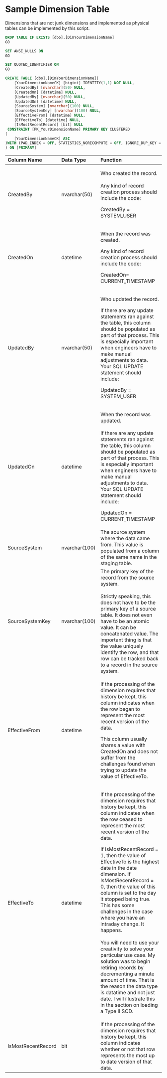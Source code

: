 # Sample Dimension Table

Dimensions that are not junk dimensions and implemented as physical tables can be implemented by this script.

```sql
DROP TABLE IF EXISTS [dbo].[DimYourDimensionName]
GO

SET ANSI_NULLS ON
GO

SET QUOTED_IDENTIFIER ON
GO

CREATE TABLE [dbo].[DimYourDimensionName](
	[YourDimensionNameCK] [bigint] IDENTITY(1,1) NOT NULL,
	[CreatedBy] [nvarchar](50) NULL,
	[CreatedOn] [datetime] NULL,
	[UpdatedBy] [nvarchar](50) NULL,
	[UpdatedOn] [datetime] NULL,
	[SourceSystem] [nvarchar](100) NULL,
	[SourceSystemKey] [nvarchar](100) NULL,
	[EffectiveFrom] [datetime] NULL,
	[EffectiveTo] [datetime] NULL,
	[IsMostRecentRecord] [bit] NULL
 CONSTRAINT [PK_YourDimensionName] PRIMARY KEY CLUSTERED 
(
	[YourDimensionNameCK] ASC
)WITH (PAD_INDEX = OFF, STATISTICS_NORECOMPUTE = OFF, IGNORE_DUP_KEY = OFF, ALLOW_ROW_LOCKS = ON, ALLOW_PAGE_LOCKS = ON) ON [PRIMARY]
) ON [PRIMARY]
```

<table>
  <thead>
    <tr>
      <th style="text-align:left">Column Name</th>
      <th style="text-align:left">Data Type</th>
      <th style="text-align:left">Function</th>
    </tr>
  </thead>
  <tbody>
    <tr>
      <td style="text-align:left">CreatedBy</td>
      <td style="text-align:left">nvarchar(50)</td>
      <td style="text-align:left">
        <p>Who created the record.
          <br />
          <br />Any kind of record creation process should include the code:</p>
        <p></p>
        <p>CreatedBy = SYSTEM_USER</p>
      </td>
    </tr>
    <tr>
      <td style="text-align:left">CreatedOn</td>
      <td style="text-align:left">datetime</td>
      <td style="text-align:left">
        <p>When the record was created.
          <br />
        </p>
        <p>Any kind of record creation process should include the code:</p>
        <p></p>
        <p>CreatedOn= CURRENT_TIMESTAMP</p>
      </td>
    </tr>
    <tr>
      <td style="text-align:left">UpdatedBy</td>
      <td style="text-align:left">nvarchar(50)</td>
      <td style="text-align:left">
        <p>Who updated the record.
          <br />
        </p>
        <p>If there are any update statements ran against the table, this column
          should be populated as part of that process. This is especially important
          when engineers have to make manual adjustments to data. Your SQL UPDATE
          statement should include:
          <br />
        </p>
        <p>UpdatedBy = SYSTEM_USER</p>
      </td>
    </tr>
    <tr>
      <td style="text-align:left">UpdatedOn</td>
      <td style="text-align:left">datetime</td>
      <td style="text-align:left">
        <p>When the record was updated.
          <br />
          <br />If there are any update statements ran against the table, this column
          should be populated as part of that process. This is especially important
          when engineers have to make manual adjustments to data. Your SQL UPDATE
          statement should include:
          <br />
        </p>
        <p>UpdatedOn = CURRENT_TIMESTAMP</p>
      </td>
    </tr>
    <tr>
      <td style="text-align:left">SourceSystem</td>
      <td style="text-align:left">nvarchar(100)</td>
      <td style="text-align:left">The source system where the data came from. This value is populated from
        a column of the same name in the staging table.</td>
    </tr>
    <tr>
      <td style="text-align:left">SourceSystemKey</td>
      <td style="text-align:left">nvarchar(100)</td>
      <td style="text-align:left">The primary key of the record from the source system.
        <br />
        <br />Strictly speaking, this does not have to be the primary key of a source
        table. It does not even have to be an atomic value. It can be concatenated
        value. The important thing is that the value uniquely identify the row,
        and that row can be tracked back to a record in the source system.</td>
    </tr>
    <tr>
      <td style="text-align:left">EffectiveFrom</td>
      <td style="text-align:left">datetime</td>
      <td style="text-align:left">
        <p>If the processing of the dimension requires that history be kept, this
          column indicates when the row began to represent the most recent version
          of the data.</p>
        <p></p>
        <p>This column usually shares a value with CreatedOn and does not suffer
          from the challenges found when trying to update the value of EffectiveTo.</p>
      </td>
    </tr>
    <tr>
      <td style="text-align:left">EffectiveTo</td>
      <td style="text-align:left">datetime</td>
      <td style="text-align:left">
        <p>If the processing of the dimension requires that history be kept, this
          column indicates when the row ceased to represent the most recent version
          of the data.</p>
        <p></p>
        <p>If IsMostRecentRecord = 1, then the value of EffectiveTo is the highest
          date in the date dimension. If IsMostRecentRecord = 0, then the value of
          this column is set to the day it stopped being true. This has some challenges
          in the case where you have an intraday change. It happens.
          <br />
          <br />You will need to use your creativity to solve your particular use case.
          My solution was to begin retiring records by decrementing a minute amount
          of time. That is the reason the data type is datatime and not just date.
          I will illustrate this in the section on loading a Type II SCD.</p>
      </td>
    </tr>
    <tr>
      <td style="text-align:left">IsMostRecentRecord</td>
      <td style="text-align:left">bit</td>
      <td style="text-align:left">If the processing of the dimension requires that history be kept, this
        column indicates whether or not that row represents the most up to date
        version of that data.</td>
    </tr>
  </tbody>
</table>

